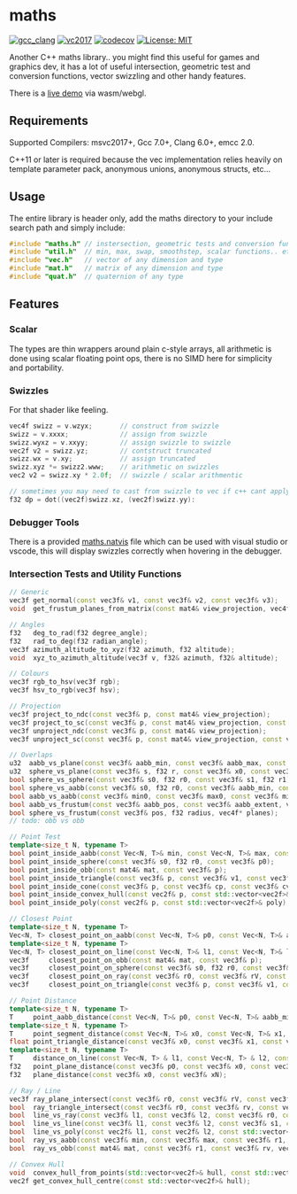 
# maths  
[![gcc_clang](https://travis-ci.org/polymonster/maths.svg?branch=master)](https://travis-ci.org/polymonster/maths)
[![vc2017](https://ci.appveyor.com/api/projects/status/uny5ae4bf3kp2p0m?svg=true)](https://ci.appveyor.com/project/polymonster/maths)
[![codecov](https://codecov.io/gh/polymonster/maths/branch/master/graph/badge.svg)](https://codecov.io/gh/polymonster/maths) [![License: MIT](https://img.shields.io/badge/License-MIT-blue.svg)](https://opensource.org/licenses/MIT)

Another C++ maths library.. you might find this useful for games and graphics dev, it has a lot of useful intersection, geometric test and conversion functions, vector swizzling and other handy features.   

There is a [live demo](https://www.polymonster.co.uk/pmtech/examples/maths_functions.html) via wasm/webgl.

## Requirements

Supported Compilers: msvc2017+, Gcc 7.0+, Clang 6.0+, emcc 2.0.

C++11 or later is required because the vec implementation relies heavily on template parameter pack, anonymous unions, anonymous structs, etc...

## Usage

The entire library is header only, add the maths directory to your include search path and simply include:

```c++
#include "maths.h" // instersection, geometric tests and conversion functions
#include "util.h"  // min, max, swap, smoothstep, scalar functions.. etc
#include "vec.h"   // vector of any dimension and type
#include "mat.h"   // matrix of any dimension and type
#include "quat.h"  // quaternion of any type
``` 

## Features

### Scalar

The types are thin wrappers around plain c-style arrays, all arithmetic is done using scalar floating point ops, there is no SIMD here for simplicity and portability.

### Swizzles

For that shader like feeling.

```c++
vec4f swizz = v.wzyx;       // construct from swizzle
swizz = v.xxxx;             // assign from swizzle
swizz.wyxz = v.xxyy;        // assign swizzle to swizzle
vec2f v2 = swizz.yz;        // contstruct truncated
swizz.wx = v.xy;            // assign truncated
swizz.xyz *= swizz2.www;    // arithmetic on swizzles
vec2 v2 = swizz.xy * 2.0f;  // swizzle / scalar arithmentic

// sometimes you may need to cast from swizzle to vec if c++ cant apply implict casts
f32 dp = dot((vec2f)swizz.xz, (vec2f)swizz.yy):
```

### Debugger Tools

There is a provided [maths.natvis](https://github.com/polymonster/maths/blob/master/maths.natvis) file which can be used with visual studio or vscode, this will display swizzles correctly when hovering in the debugger.


### Intersection Tests and Utility Functions

```c++
// Generic
vec3f get_normal(const vec3f& v1, const vec3f& v2, const vec3f& v3);
void  get_frustum_planes_from_matrix(const mat4& view_projection, vec4f* planes_out);

// Angles
f32   deg_to_rad(f32 degree_angle);
f32   rad_to_deg(f32 radian_angle);
vec3f azimuth_altitude_to_xyz(f32 azimuth, f32 altitude);
void  xyz_to_azimuth_altitude(vec3f v, f32& azimuth, f32& altitude);

// Colours
vec3f rgb_to_hsv(vec3f rgb);
vec3f hsv_to_rgb(vec3f hsv);

// Projection
vec3f project_to_ndc(const vec3f& p, const mat4& view_projection);
vec3f project_to_sc(const vec3f& p, const mat4& view_projection, const vec2i& viewport);
vec3f unproject_ndc(const vec3f& p, const mat4& view_projection);
vec3f unproject_sc(const vec3f& p, const mat4& view_projection, const vec2i& viewport);

// Overlaps
u32  aabb_vs_plane(const vec3f& aabb_min, const vec3f& aabb_max, const vec3f& x0, const vec3f& xN);
u32  sphere_vs_plane(const vec3f& s, f32 r, const vec3f& x0, const vec3f& xN);
bool sphere_vs_sphere(const vec3f& s0, f32 r0, const vec3f& s1, f32 r1);
bool sphere_vs_aabb(const vec3f& s0, f32 r0, const vec3f& aabb_min, const vec3f& aabb_max);
bool aabb_vs_aabb(const vec3f& min0, const vec3f& max0, const vec3f& min1, const vec3f& max1);
bool aabb_vs_frustum(const vec3f& aabb_pos, const vec3f& aabb_extent, vec4f* planes);
bool sphere_vs_frustum(const vec3f& pos, f32 radius, vec4f* planes);
// todo: obb vs obb

// Point Test
template<size_t N, typename T>
bool point_inside_aabb(const Vec<N, T>& min, const Vec<N, T>& max, const Vec<N, T>& p0);
bool point_inside_sphere(const vec3f& s0, f32 r0, const vec3f& p0);
bool point_inside_obb(const mat4& mat, const vec3f& p);
bool point_inside_triangle(const vec3f& p, const vec3f& v1, const vec3f& v2, const vec3f& v3);
bool point_inside_cone(const vec3f& p, const vec3f& cp, const vec3f& cv, f32 h, f32 r);
bool point_inside_convex_hull(const vec2f& p, const std::vector<vec2f>& hull);
bool point_inside_poly(const vec2f& p, const std::vector<vec2f>& poly);

// Closest Point
template<size_t N, typename T>
Vec<N, T> closest_point_on_aabb(const Vec<N, T>& p0, const Vec<N, T>& aabb_min, const Vec<N, T>& aabb_max);
template<size_t N, typename T>
Vec<N, T> closest_point_on_line(const Vec<N, T>& l1, const Vec<N, T>& l2, const Vec<N, T>& p);
vec3f     closest_point_on_obb(const mat4& mat, const vec3f& p);
vec3f     closest_point_on_sphere(const vec3f& s0, f32 r0, const vec3f& p0);
vec3f     closest_point_on_ray(const vec3f& r0, const vec3f& rV, const vec3f& p);
vec3f     closest_point_on_triangle(const vec3f& p, const vec3f& v1, const vec3f& v2, const vec3f& v3, f32& side);

// Point Distance
template<size_t N, typename T>
T     point_aabb_distance(const Vec<N, T>& p0, const Vec<N, T>& aabb_min, const Vec<N, T>& aabb_max);
template<size_t N, typename T>
T     point_segment_distance(const Vec<N, T>& x0, const Vec<N, T>& x1, const Vec<N, T>& x2);
float point_triangle_distance(const vec3f& x0, const vec3f& x1, const vec3f& x2, const vec3f& x3);
template<size_t N, typename T>
T     distance_on_line(const Vec<N, T> & l1, const Vec<N, T> & l2, const Vec<N, T> & p);
f32   point_plane_distance(const vec3f& p0, const vec3f& x0, const vec3f& xN);
f32   plane_distance(const vec3f& x0, const vec3f& xN);

// Ray / Line
vec3f ray_plane_intersect(const vec3f& r0, const vec3f& rV, const vec3f& x0, const vec3f& xN);
bool  ray_triangle_intersect(const vec3f& r0, const vec3f& rv, const vec3f& t0, const vec3f& t1, const vec3f& t2, vec3f& ip);
bool  line_vs_ray(const vec3f& l1, const vec3f& l2, const vec3f& r0, const vec3f& rV, vec3f& ip);
bool  line_vs_line(const vec3f& l1, const vec3f& l2, const vec3f& s1, const vec3f& s2, vec3f& ip);
bool  line_vs_poly(const vec2f& l1, const vec2f& l2, const std::vector<vec2f>& poly, std::vector<vec2f>& ips);
bool  ray_vs_aabb(const vec3f& min, const vec3f& max, const vec3f& r1, const vec3f& rv, vec3f& ip);
bool  ray_vs_obb(const mat4& mat, const vec3f& r1, const vec3f& rv, vec3f& ip);

// Convex Hull
void  convex_hull_from_points(std::vector<vec2f>& hull, const std::vector<vec2f>& p);
vec2f get_convex_hull_centre(const std::vector<vec2f>& hull);
```
